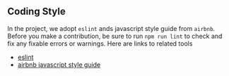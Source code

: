 ## Coding Style
In the project, we adopt `eslint` ands javascript style guide from `airbnb`. Before you make a contribution, be sure to run `npm run lint` to check and fix any fixable errors or warnings. Here are links to related tools

+ [eslint](https://eslint.org/)
+ [airbnb javascript style guide](https://github.com/airbnb/javascript)
